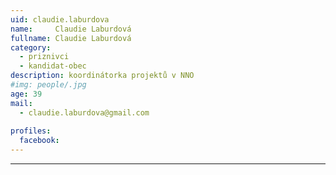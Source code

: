 ```yaml
---
uid: claudie.laburdova
name:     Claudie Laburdová
fullname: Claudie Laburdová
category:
  - priznivci
  - kandidat-obec
description: koordinátorka projektů v NNO
#img: people/.jpg
age: 39
mail:
  - claudie.laburdova@gmail.com
 
profiles:
  facebook: 
---
```




---